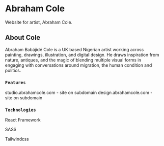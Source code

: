 # Abraham Cole
Website for artist, Abraham Cole.

## About Cole

Abraham Babájídé Cole is a UK based Nigerian artist working across painting, drawings, illustration, and digital design. He draws inspiration from nature, antiques, and the magic of blending multiple visual forms in engaging with conversations around migration, the human condition and politics.

### `Features`

studio.abrahamcole.com - site on subdomain
design.abrahamcole.com - site on subdomain


### `Technologies`

React Framework

SASS

Tailwindcss

